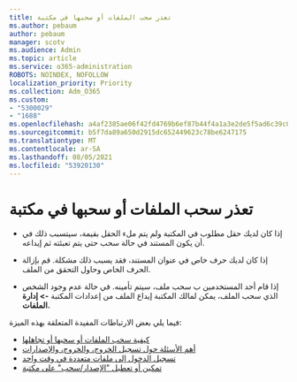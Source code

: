 ```yaml
---
title: تعذر سحب الملفات أو سحبها في مكتبة
ms.author: pebaum
author: pebaum
manager: scotv
ms.audience: Admin
ms.topic: article
ms.service: o365-administration
ROBOTS: NOINDEX, NOFOLLOW
localization_priority: Priority
ms.collection: Adm_O365
ms.custom:
- "5300029"
- "1688"
ms.openlocfilehash: a4af2385ae06f42fd4769b6ef87b44f4a1a3e2de5f5ad6c39c0c06d72a8cdc07
ms.sourcegitcommit: b5f7da89a650d2915dc652449623c78be6247175
ms.translationtype: MT
ms.contentlocale: ar-SA
ms.lasthandoff: 08/05/2021
ms.locfileid: "53920130"
---
```

# <a name="unable-to-check-out-or-check-in-files-in-a-library"></a>تعذر سحب الملفات أو سحبها في مكتبة

- إذا كان لديك حقل مطلوب في المكتبة ولم يتم ملء الحقل بقيمة، سيتسبب ذلك في أن يكون المستند في حالة سحب حتى يتم تعبئته ثم إيداعه.

- إذا كان لديك حرف خاص في عنوان المستند، فقد يسبب ذلك مشكلة. قم بإزالة الحرف الخاص وحاول التحقق من الملف.

- إذا قام أحد المستخدمين ب سحب ملف، سيتم تأمينه.  في حالة عدم وجود الشخص الذي سحب الملف، يمكن لمالك المكتبة إيداع الملف من إعدادات المكتبة **-> إدارة الملفات.**

فيما يلي بعض الارتباطات المفيدة المتعلقة بهذه الميزة:

- [كيفية سحب الملفات أو سحبها أو تجاهلها](https://support.office.com/article/check-out-check-in-or-discard-changes-to-files-in-a-library-7e2c12a9-a874-4393-9511-1378a700f6de)
- [أهم الأسئلة حول تسجيل الخروج، والخروج، والإصدارات](https://support.office.com/article/Top-questions-about-check-out-check-in-and-versions-7E941339-E972-4C7A-A79A-80A1FCF84076)
- [تسجيل الدخول إلى ملفات متعددة في وقت واحد](https://support.office.com/article/check-out-check-in-or-discard-changes-to-files-in-a-library-7e2c12a9-a874-4393-9511-1378a700f6de)
- [تمكين أو تعطيل "الإصدار/سحب" على مكتبة](https://support.office.com/article/enable-and-configure-versioning-for-a-list-or-library-1555d642-23ee-446a-990a-bcab618c7a37)

